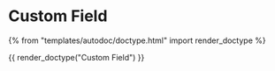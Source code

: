 # Custom Field

{% from "templates/autodoc/doctype.html" import render_doctype %}

{{ render_doctype("Custom Field") }}

<!-- jinja --><!-- static -->
